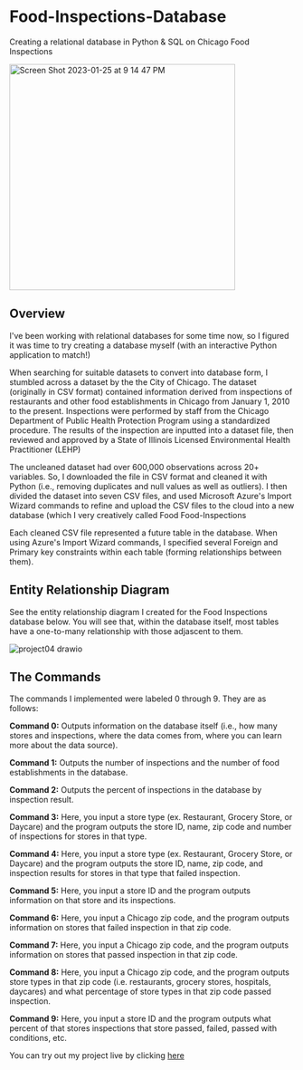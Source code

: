 # Food-Inspections-Database
Creating a relational database in Python &amp; SQL on Chicago Food Inspections

<img width="399" justify-content="center" alt="Screen Shot 2023-01-25 at 9 14 47 PM" src="https://user-images.githubusercontent.com/101524157/214751174-6e37dc59-5155-47eb-98d9-d9ed41db6f85.png">


## Overview 
I've been working with relational databases for some time now, so I figured it was time to try creating a database myself (with an interactive Python application to match!)

When searching for suitable datasets to convert into database form, I stumbled across a dataset by the the City of Chicago. The dataset (originally in CSV format) contained information derived from inspections of restaurants and other food establishments in Chicago from January 1, 2010 to the present. Inspections were performed by staff from the Chicago Department of Public Health Protection Program using a standardized procedure. The results of the inspection are inputted into a dataset file, then reviewed and approved by a State of Illinois Licensed Environmental Health Practitioner (LEHP)

The uncleaned dataset had over 600,000 observations across 20+ variables. So, I downloaded the file in CSV format and cleaned it with Python (i.e., removing duplicates and null values as well as outliers). I then divided the dataset into seven CSV files, and used Microsoft Azure's Import Wizard commands to refine and upload the CSV files to the cloud into a new database (which I very creatively called Food Food-Inspections

Each cleaned CSV file represented a future table in the database. When using Azure's Import Wizard commands, I specified several Foreign and Primary key constraints within each table (forming relationships between them).

## Entity Relationship Diagram
See the entity relationship diagram I created for the Food Inspections database below. You will see that, within the database itself, most tables have a one-to-many relationship with those adjascent to them.

![project04 drawio](https://user-images.githubusercontent.com/101524157/214749972-0bb15ced-fde3-4269-9d1a-c253ab54c0d4.png)

## The Commands
The commands I implemented were labeled 0 through 9. They are as follows:

**Command 0:** Outputs information on the database itself (i.e., how many stores and inspections, where the data comes from, where you can learn more about the data source).

**Command 1:** Outputs the number of inspections and the number of food establishments in the database.

**Command 2:** Outputs the percent of inspections in the database by inspection result.

**Command 3:** Here, you input a store type (ex. Restaurant, Grocery Store, or Daycare) and the program outputs the store ID, name, zip code and number of inspections for stores in that type.

**Command 4:** Here, you input a store type (ex. Restaurant, Grocery Store, or Daycare) and the program outputs the store ID, name, zip code, and inspection results for stores in that type that failed inspection.

**Command 5:** Here, you input a store ID and the program outputs information on that store and its inspections.

**Command 6:** Here, you input a Chicago zip code, and the program outputs information on stores that failed inspection in that zip code.

**Command 7:** Here, you input a Chicago zip code, and the program outputs information on stores that passed inspection in that zip code.

**Command 8:** Here, you input a Chicago zip code, and the program outputs store types in that zip code (i.e. restaurants, grocery stores, hospitals, daycares) and what percentage of store types in that zip code passed inspection.

**Command 9:** Here, you input a store ID and the program outputs what percent of that stores inspections that store passed, failed, passed with conditions, etc.


You can try out my project live by clicking [here](https://notlilawells.github.io/project03.html)
